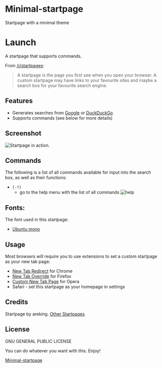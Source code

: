 # Minimal-startpage

Startpage with a minimal theme


# Launch

A startpage that supports commands.

From [/r/startpages](https://www.reddit.com/r/startpages):

> A startpage is the page you first see when you open your browser. A custom startpage may have links to your favourite sites and maybe a search box for your favourite search engine.

## Features

- Generates searches from [Google](https://google.com/) or  [DuckDuckGo](https://duckduckgo.com/)
- Supports commands (see below for more details)


## Screenshot

![Startpage in action.](http://i.imgur.com/2tvsI1g.png)

## Commands

The following is a list of all commands available for input into the search box, as well as their functions:

- `[-?]`
  - go to the help menu with the list of all commands
    ![help](http://i.imgur.com/uUhA3He.png)


## Fonts:
The font used in this startpage:
* [Ubuntu mono](https://www.fontsquirrel.com/fonts/ubuntu-mono)

## Usage

Most browsers will require you to use extensions to set a custom startpage as your new tab page:

- [New Tab Redirect](https://chrome.google.com/webstore/detail/new-tab-redirect/icpgjfneehieebagbmdbhnlpiopdcmna) for Chrome
- [New Tab Override](https://addons.mozilla.org/en-US/firefox/addon/new-tab-override/) for Firefox
- [Custom New Tab Page](https://addons.opera.com/en/extensions/details/custom-new-tab-page/) for Opera
- Safari - set this startpage as your homepage in settings


## Credits

Startpage by areking.
[Other Startpages](https://areking.github.io/)

## License

GNU GENERAL PUBLIC LICENSE

You can do whatever you want with this. Enjoy!

[Minimal-startpage](https://redd.it/5oqz0b)




